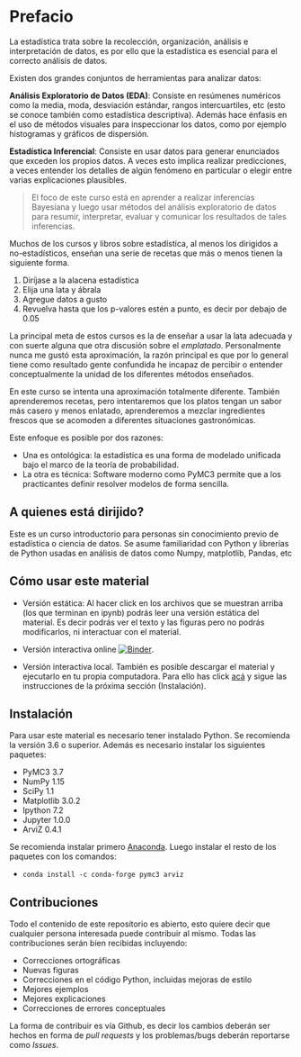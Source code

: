 # Prefacio

La estadística trata sobre la recolección, organización, análisis e interpretación de datos, es por ello que la estadística es esencial para el correcto análisis de datos. 

Existen dos grandes conjuntos de herramientas para analizar datos:

**Análisis Exploratorio de Datos (EDA)**: Consiste en resúmenes numéricos como la media, moda, desviación estándar, rangos intercuartiles, etc (esto se conoce también como estadística descriptiva). Además hace énfasis en el uso de métodos visuales para inspeccionar los datos, como por ejemplo histogramas y gráficos de dispersión.

**Estadística Inferencial**: Consiste en usar datos para generar enunciados que exceden los propios datos. A veces esto implica realizar predicciones, a veces entender los detalles de algún fenómeno en particular o elegir entre varias explicaciones plausibles.

> El foco de este curso está en aprender a realizar inferencias Bayesiana y luego usar métodos del análisis exploratorio de datos para resumir, interpretar, evaluar y comunicar los resultados de tales inferencias.

Muchos de los cursos y libros sobre estadística, al menos los dirigidos a no-estadísticos, enseñan una serie de recetas que más o menos tienen la siguiente forma. 

1. Diríjase a la alacena estadística
2. Elija una lata y ábrala
3. Agregue datos a gusto
4. Revuelva hasta que los p-valores estén a punto, es decir por debajo de 0.05


La principal meta de estos cursos es la de enseñar a usar la lata adecuada y con suerte alguna que otra discusión sobre el _emplatado_. Personalmente nunca me gustó esta aproximación, la razón principal es que por lo general tiene como resultado gente confundida he incapaz de percibir o entender conceptualmente la unidad de los diferentes métodos enseñados.

En este curso se intenta una aproximación totalmente diferente. También aprenderemos recetas, pero intentaremos que los platos tengan un sabor más casero y menos enlatado, aprenderemos a mezclar ingredientes frescos que se acomoden a diferentes situaciones gastronómicas.

Este enfoque es posible por dos razones:

* Una es ontológica: la estadística es una forma de modelado unificada bajo el marco de la teoría de probabilidad.
* La otra es técnica: Software moderno como PyMC3 permite que a los practicantes definir resolver modelos de forma sencilla.

## A quienes está dirijido?

Este es un curso introductorio para personas sin conocimiento previo de estadística o ciencia de datos. Se asume familiaridad con Python y librerías de Python usadas en análisis de datos como Numpy, matplotlib, Pandas, etc

## Cómo usar este material

* Versión estática: Al hacer click en los archivos que se muestran arriba (los que terminan en ipynb) podrás leer una versión estática del material. Es decir podrás ver el texto y las figuras pero no podrás modificarlos, ni interactuar con el material.

* Versión interactiva online [![Binder](https://mybinder.org/badge_logo.svg)](https://mybinder.org/v2/gh/aloctavodia/Modelado_Bayesiano/master).

* Versión interactiva local. También es posible descargar el material y ejecutarlo en tu propia computadora. Para ello has click [acá](https://github.com/aloctavodia/Modelado_Bayesiano/archive/master.zip) y sigue las instrucciones de la próxima sección (Instalación).


## Instalación
Para usar este material es necesario tener instalado Python. Se recomienda la versión 3.6 o superior. Además es necesario instalar los siguientes paquetes:

* PyMC3 3.7
* NumPy 1.15
* SciPy 1.1
* Matplotlib 3.0.2
* Ipython 7.2
* Jupyter 1.0.0
* ArviZ 0.4.1

Se recomienda instalar primero [Anaconda](https://www.continuum.io/downloads). Luego instalar el resto de los paquetes con los comandos:

* `conda install -c conda-forge pymc3 arviz`

## Contribuciones
Todo el contenido de este repositorio es abierto, esto quiere decir que cualquier persona interesada puede contribuir al mismo. Todas las contribuciones serán bien recibidas incluyendo:

* Correcciones ortográficas
* Nuevas figuras
* Correcciones en el código Python, incluidas mejoras de estilo
* Mejores ejemplos
* Mejores explicaciones 
* Correcciones de errores conceptuales

La forma de contribuir es vía Github, es decir los cambios deberán ser hechos en forma de _pull requests_ y los problemas/bugs deberán reportarse como _Issues_.

